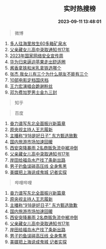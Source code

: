 <div align="center"><h2>实时热搜榜</h2><h4>2023-09-11 13:48:01</h4></div>

> 微博  

1. [多人往海里放生60多箱矿泉水](https://s.weibo.com/weibo?q=%23%E5%A4%9A%E4%BA%BA%E5%BE%80%E6%B5%B7%E9%87%8C%E6%94%BE%E7%94%9F60%E5%A4%9A%E7%AE%B1%E7%9F%BF%E6%B3%89%E6%B0%B4%23&t=31&band_rank=1&Refer=top)<br />
2. [父亲藏女儿高中录取通知书17年](https://s.weibo.com/weibo?q=%23%E7%88%B6%E4%BA%B2%E8%97%8F%E5%A5%B3%E5%84%BF%E9%AB%98%E4%B8%AD%E5%BD%95%E5%8F%96%E9%80%9A%E7%9F%A5%E4%B9%A617%E5%B9%B4%23&t=31&band_rank=2&Refer=top)<br />
3. [2023年国家网络安全宣传周](https://s.weibo.com/weibo?q=%232023%E5%B9%B4%E5%9B%BD%E5%AE%B6%E7%BD%91%E7%BB%9C%E5%AE%89%E5%85%A8%E5%AE%A3%E4%BC%A0%E5%91%A8%23&t=31&band_rank=3&Refer=top)<br />
4. [华为归来逼迫苹果走出舒适圈](https://s.weibo.com/weibo?q=%23%E5%8D%8E%E4%B8%BA%E5%BD%92%E6%9D%A5%E9%80%BC%E8%BF%AB%E8%8B%B9%E6%9E%9C%E8%B5%B0%E5%87%BA%E8%88%92%E9%80%82%E5%9C%88%23&t=31&band_rank=4&Refer=top)<br />
5. [酱香拿铁和米乳拿铁选哪个](https://s.weibo.com/weibo?q=%23%E9%85%B1%E9%A6%99%E6%8B%BF%E9%93%81%E5%92%8C%E7%B1%B3%E4%B9%B3%E6%8B%BF%E9%93%81%E9%80%89%E5%93%AA%E4%B8%AA%23&t=31&band_rank=5&Refer=top)<br />
6. [张杰 我女儿有三个为什么朋友不能有三个](https://s.weibo.com/weibo?q=%E5%BC%A0%E6%9D%B0%20%E6%88%91%E5%A5%B3%E5%84%BF%E6%9C%89%E4%B8%89%E4%B8%AA%E4%B8%BA%E4%BB%80%E4%B9%88%E6%9C%8B%E5%8F%8B%E4%B8%8D%E8%83%BD%E6%9C%89%E4%B8%89%E4%B8%AA&t=31&band_rank=6&Refer=top)<br />
7. [10部电影定档国庆档](https://s.weibo.com/weibo?q=%2310%E9%83%A8%E7%94%B5%E5%BD%B1%E5%AE%9A%E6%A1%A3%E5%9B%BD%E5%BA%86%E6%A1%A3%23&t=31&band_rank=7&Refer=top)<br />
8. [王力宏演唱会跪谢粉丝](https://s.weibo.com/weibo?q=%23%E7%8E%8B%E5%8A%9B%E5%AE%8F%E6%BC%94%E5%94%B1%E4%BC%9A%E8%B7%AA%E8%B0%A2%E7%B2%89%E4%B8%9D%23&t=31&band_rank=8&Refer=top)<br />
9. [邓为费加罗男士金九三封](https://s.weibo.com/weibo?q=%23%E9%82%93%E4%B8%BA%E8%B4%B9%E5%8A%A0%E7%BD%97%E7%94%B7%E5%A3%AB%E9%87%91%E4%B9%9D%E4%B8%89%E5%B0%81%23&t=31&band_rank=9&Refer=top)<br />

> 知乎  


> 百度  

1. [奋力谱写东北全面振兴新篇章](https://www.baidu.com/s?wd=%E5%A5%8B%E5%8A%9B%E8%B0%B1%E5%86%99%E4%B8%9C%E5%8C%97%E5%85%A8%E9%9D%A2%E6%8C%AF%E5%85%B4%E6%96%B0%E7%AF%87%E7%AB%A0&sa=fyb_news&rsv_dl=fyb_news)<br />
2. [原央视主持人王志履新](https://www.baidu.com/s?wd=%E5%8E%9F%E5%A4%AE%E8%A7%86%E4%B8%BB%E6%8C%81%E4%BA%BA%E7%8E%8B%E5%BF%97%E5%B1%A5%E6%96%B0&sa=fyb_news&rsv_dl=fyb_news)<br />
3. [主播称“918是好日子” 东方甄选致歉](https://www.baidu.com/s?wd=%E4%B8%BB%E6%92%AD%E7%A7%B0%E2%80%9C918%E6%98%AF%E5%A5%BD%E6%97%A5%E5%AD%90%E2%80%9D+%E4%B8%9C%E6%96%B9%E7%94%84%E9%80%89%E8%87%B4%E6%AD%89&sa=fyb_news&rsv_dl=fyb_news)<br />
4. [国内旅游市场加速回暖](https://www.baidu.com/s?wd=%E5%9B%BD%E5%86%85%E6%97%85%E6%B8%B8%E5%B8%82%E5%9C%BA%E5%8A%A0%E9%80%9F%E5%9B%9E%E6%9A%96&sa=fyb_news&rsv_dl=fyb_news)<br />
5. [西安突降暴雨 2名商贩急流中被冲倒](https://www.baidu.com/s?wd=%E8%A5%BF%E5%AE%89%E7%AA%81%E9%99%8D%E6%9A%B4%E9%9B%A8+2%E5%90%8D%E5%95%86%E8%B4%A9%E6%80%A5%E6%B5%81%E4%B8%AD%E8%A2%AB%E5%86%B2%E5%80%92&sa=fyb_news&rsv_dl=fyb_news)<br />
6. [父亲藏女儿高中录取通知书17年](https://www.baidu.com/s?wd=%E7%88%B6%E4%BA%B2%E8%97%8F%E5%A5%B3%E5%84%BF%E9%AB%98%E4%B8%AD%E5%BD%95%E5%8F%96%E9%80%9A%E7%9F%A5%E4%B9%A617%E5%B9%B4&sa=fyb_news&rsv_dl=fyb_news)<br />
7. [岸田给福岛水产找了条新出路](https://www.baidu.com/s?wd=%E5%B2%B8%E7%94%B0%E7%BB%99%E7%A6%8F%E5%B2%9B%E6%B0%B4%E4%BA%A7%E6%89%BE%E4%BA%86%E6%9D%A1%E6%96%B0%E5%87%BA%E8%B7%AF&sa=fyb_news&rsv_dl=fyb_news)<br />
8. [男子钓鱼误碰高压线 全身焦黑](https://www.baidu.com/s?wd=%E7%94%B7%E5%AD%90%E9%92%93%E9%B1%BC%E8%AF%AF%E7%A2%B0%E9%AB%98%E5%8E%8B%E7%BA%BF+%E5%85%A8%E8%BA%AB%E7%84%A6%E9%BB%91&sa=fyb_news&rsv_dl=fyb_news)<br />
9. [美媒把上海说成鬼城 记者实探](https://www.baidu.com/s?wd=%E7%BE%8E%E5%AA%92%E6%8A%8A%E4%B8%8A%E6%B5%B7%E8%AF%B4%E6%88%90%E9%AC%BC%E5%9F%8E+%E8%AE%B0%E8%80%85%E5%AE%9E%E6%8E%A2&sa=fyb_news&rsv_dl=fyb_news)<br />

> 哔哩哔哩  

1. [奋力谱写东北全面振兴新篇章](https://www.baidu.com/s?wd=%E5%A5%8B%E5%8A%9B%E8%B0%B1%E5%86%99%E4%B8%9C%E5%8C%97%E5%85%A8%E9%9D%A2%E6%8C%AF%E5%85%B4%E6%96%B0%E7%AF%87%E7%AB%A0&sa=fyb_news&rsv_dl=fyb_news)<br />
2. [原央视主持人王志履新](https://www.baidu.com/s?wd=%E5%8E%9F%E5%A4%AE%E8%A7%86%E4%B8%BB%E6%8C%81%E4%BA%BA%E7%8E%8B%E5%BF%97%E5%B1%A5%E6%96%B0&sa=fyb_news&rsv_dl=fyb_news)<br />
3. [主播称“918是好日子” 东方甄选致歉](https://www.baidu.com/s?wd=%E4%B8%BB%E6%92%AD%E7%A7%B0%E2%80%9C918%E6%98%AF%E5%A5%BD%E6%97%A5%E5%AD%90%E2%80%9D+%E4%B8%9C%E6%96%B9%E7%94%84%E9%80%89%E8%87%B4%E6%AD%89&sa=fyb_news&rsv_dl=fyb_news)<br />
4. [国内旅游市场加速回暖](https://www.baidu.com/s?wd=%E5%9B%BD%E5%86%85%E6%97%85%E6%B8%B8%E5%B8%82%E5%9C%BA%E5%8A%A0%E9%80%9F%E5%9B%9E%E6%9A%96&sa=fyb_news&rsv_dl=fyb_news)<br />
5. [西安突降暴雨 2名商贩急流中被冲倒](https://www.baidu.com/s?wd=%E8%A5%BF%E5%AE%89%E7%AA%81%E9%99%8D%E6%9A%B4%E9%9B%A8+2%E5%90%8D%E5%95%86%E8%B4%A9%E6%80%A5%E6%B5%81%E4%B8%AD%E8%A2%AB%E5%86%B2%E5%80%92&sa=fyb_news&rsv_dl=fyb_news)<br />
6. [父亲藏女儿高中录取通知书17年](https://www.baidu.com/s?wd=%E7%88%B6%E4%BA%B2%E8%97%8F%E5%A5%B3%E5%84%BF%E9%AB%98%E4%B8%AD%E5%BD%95%E5%8F%96%E9%80%9A%E7%9F%A5%E4%B9%A617%E5%B9%B4&sa=fyb_news&rsv_dl=fyb_news)<br />
7. [岸田给福岛水产找了条新出路](https://www.baidu.com/s?wd=%E5%B2%B8%E7%94%B0%E7%BB%99%E7%A6%8F%E5%B2%9B%E6%B0%B4%E4%BA%A7%E6%89%BE%E4%BA%86%E6%9D%A1%E6%96%B0%E5%87%BA%E8%B7%AF&sa=fyb_news&rsv_dl=fyb_news)<br />
8. [男子钓鱼误碰高压线 全身焦黑](https://www.baidu.com/s?wd=%E7%94%B7%E5%AD%90%E9%92%93%E9%B1%BC%E8%AF%AF%E7%A2%B0%E9%AB%98%E5%8E%8B%E7%BA%BF+%E5%85%A8%E8%BA%AB%E7%84%A6%E9%BB%91&sa=fyb_news&rsv_dl=fyb_news)<br />
9. [美媒把上海说成鬼城 记者实探](https://www.baidu.com/s?wd=%E7%BE%8E%E5%AA%92%E6%8A%8A%E4%B8%8A%E6%B5%B7%E8%AF%B4%E6%88%90%E9%AC%BC%E5%9F%8E+%E8%AE%B0%E8%80%85%E5%AE%9E%E6%8E%A2&sa=fyb_news&rsv_dl=fyb_news)<br />
